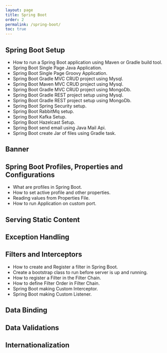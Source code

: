 ```yaml
---
layout: page
title: Spring Boot
order: 2
permalink: /spring-boot/
toc: true
---
```


## Spring Boot Setup ##

*  How to run a Spring Boot application using Maven or Gradle build tool.
*  Spring Boot Single Page Java Application.
*  Spring Boot Single Page Groovy Application.
*  Spring Boot Gradle MVC CRUD project using Mysql.
*  Spring Boot Maven MVC CRUD project using Mysql.
*  Spring Boot Gradle MVC CRUD project using MongoDb.
*  Spring Boot Gradle REST project setup using Mysql.
*  Spring Boot Gradle REST project setup using MongoDb.
*  Spring Boot Spring Security setup.
*  Spring Boot RabbitMq setup.
*  Spring Boot Kafka Setup.
*  Spring Boot Hazelcast Setup.
*  Spring Boot send email using Java Mail Api.
*  Spring Boot create Jar of files using Gradle task.

## Banner ##


## Spring Boot Profiles, Properties and Configurations ##
*  What are profiles in Spring Boot.
*  How to set active profile and other properties.
*  Reading values from Properties File.
*  How to run Application on custom port.

## Serving Static Content ##


## Exception Handling ##


## Filters and Interceptors ##
*  How to create and Register a filter in Spring Boot.
*  Create a bootstrap class to run before server is up and running.
*  How to register a Filter in the  Filter Chain.
*  How to define Filter Order in Filter Chain.
*  Spring Boot making Custom Interceptor.
*  Spring Boot making Custom Listener.


## Data Binding ##


## Data Validations ##


## Internationalization ##


